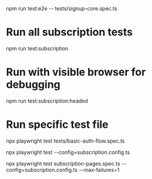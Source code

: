 npm run test:e2e -- tests/signup-core.spec.ts

# Run all subscription tests

npm run test:subscription

# Run with visible browser for debugging

npm run test:subscription:headed

# Run specific test file

npx playwright test tests/basic-auth-flow.spec.ts

npx playwright test --config=subscription.config.ts

npx playwright test subscription-pages.spec.ts --config=subscription.config.ts --max-failures=1
